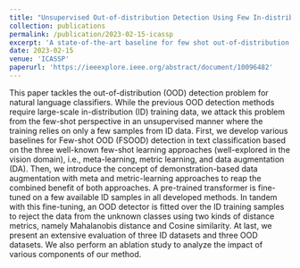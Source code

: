 ```yaml
---
title: "Unsupervised Out-of-distribution Detection Using Few In-distribution Samples"
collection: publications
permalink: /publication/2023-02-15-icassp
excerpt: 'A state-of-the-art baseline for few shot out-of-distribution detection in NLP.'
date: 2023-02-15
venue: 'ICASSP'
paperurl: 'https://ieeexplore.ieee.org/abstract/document/10096482'
---
```


This paper tackles the out-of-distribution (OOD) detection
problem for natural language classifiers. While the previous
OOD detection methods require large-scale in-distribution
(ID) training data, we attack this problem from the few-shot
perspective in an unsupervised manner where the training
relies on only a few samples from ID data. First, we develop
various baselines for Few-shot OOD (FSOOD) detection in
text classification based on the three well-known few-shot
learning approaches (well-explored in the vision domain), i.e.,
meta-learning, metric learning, and data augmentation (DA).
Then, we introduce the concept of demonstration-based data
augmentation with meta and metric-learning approaches to
reap the combined benefit of both approaches. A pre-trained
transformer is fine-tuned on a few available ID samples in all
developed methods. In tandem with this fine-tuning, an OOD
detector is fitted over the ID training samples to reject the data
from the unknown classes using two kinds of distance metrics,
namely Mahalanobis distance and Cosine similarity. At last,
we present an extensive evaluation of three ID datasets and
three OOD datasets. We also perform an ablation study to
analyze the impact of various components of our method.
